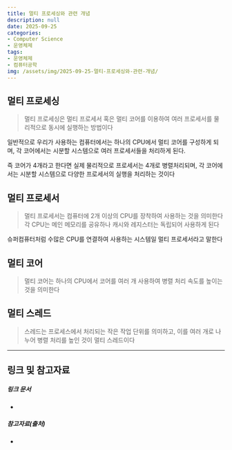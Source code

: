 ```yaml
---
title: 멀티 프로세싱와 관련 개념
description: null
date: 2025-09-25
categories:
- Computer Science
- 운영체제
tags:
- 운영체제
- 컴퓨터공학
img: /assets/img/2025-09-25-멀티-프로세싱와-관련-개념/
---
```

## 멀티 프로세싱
>멀티 프로세싱은 멀티 프로세서 혹은 멀티 코어를 이용하여 여러 프로세서를 물리적으로 동시에 실행하는 방법이다

일반적으로 우리가 사용하는 컴퓨터에서는 하나의 CPU에서 멀티 코어를 구성하게 되며, 각 코어에서는 시분할 시스템으로 여러 프로세서들을 처리하게 된다. 

즉 코어가 4개라고 한다면 실제 물리적으로 프로세서는 4개로 병렬처리되며, 각 코어에서는 시분할 시스템으로 다양한 프로세서의 실행을 처리하는 것이다

## 멀티 프로세서
> 멀티 프로세서는 컴퓨터에 2개 이상의 CPU를 장착하여 사용하는 것을 의미한다
> 각 CPU는 메인 메모리를 공유하나 캐시와 레지스터는 독립되어 사용하게 된다

슈퍼컴퓨터처럼 수많은 CPU를 연결하여 사용하는 시스템일 멀티 프로세서라고 말한다

## 멀티 코어
>멀티 코어는 하나의 CPU에서 코어를 여러 개 사용하여 병렬 처리 속도를 높이는 것을 의미한다

## 멀티 스레드
>스레드는 프로세스에서 처리되는 작은 작업 단위를 의미하고, 이를 여러 개로 나누어 병렬 처리를 높인 것이 멀티 스레드이다



---
## 링크 및 참고자료

##### 링크 문서
- 

##### 참고자료(출처)
- 




